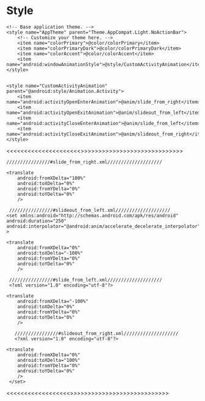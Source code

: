 # Style


    <!-- Base application theme. -->
    <style name="AppTheme" parent="Theme.AppCompat.Light.NoActionBar">
        <!-- Customize your theme here. -->
        <item name="colorPrimary">@color/colorPrimary</item>
        <item name="colorPrimaryDark">@color/colorPrimaryDark</item>
        <item name="colorAccent">@color/colorAccent</item>
        <item name="android:windowAnimationStyle">@style/CustomActivityAnimation</item>
    </style>


    <style name="CustomActivityAnimation" parent="@android:style/Animation.Activity">
        <item name="android:activityOpenEnterAnimation">@anim/slide_from_right</item>
        <item name="android:activityOpenExitAnimation">@anim/slideout_from_left</item>
        <item name="android:activityCloseEnterAnimation">@anim/slide_from_left</item>
        <item name="android:activityCloseExitAnimation">@anim/slideout_from_right</item>
    </style>





<<<<<<<<<<<<<<<<<<<<<<anim>>>>>>>>>>>>>>>>>>>>>>>>>>>>>>
    
    
    
    
    
    ////////////////#slide_from_right.xml////////////////////
   <?xml version="1.0" encoding="utf-8"?>
<set xmlns:android="http://schemas.android.com/apk/res/android"
    android:duration="250"
    android:interpolator="@android:anim/accelerate_decelerate_interpolator"
    >

    <translate
        android:fromXDelta="100%"
        android:toXDelta="0%"
        android:fromYDelta="0%"
        android:toYDelta="0%"
        />

</set>
  
    
    
    
    
    
    
    
     
    
     ////////////////#slideout_from_left.xml////////////////////
    <set xmlns:android="http://schemas.android.com/apk/res/android"
    android:duration="250"
    android:interpolator="@android:anim/accelerate_decelerate_interpolator"
    >

    <translate
        android:fromXDelta="0%"
        android:toXDelta="-100%"
        android:fromYDelta="0%"
        android:toYDelta="0%"
        />

</set>
   
    
    
    
    
    
    
    
    
    
    
    
     ////////////////#slide_from_left.xml////////////////////
     <?xml version="1.0" encoding="utf-8"?>
<set xmlns:android="http://schemas.android.com/apk/res/android"
    android:duration="250"
    android:interpolator="@android:anim/accelerate_decelerate_interpolator"
    >

    <translate
        android:fromXDelta="-100%"
        android:toXDelta="0%"
        android:fromYDelta="0%"
        android:toYDelta="0%"
        />

</set>
  
      
      
      
      
      
      
      
      
      
      
       ////////////////#slideout_from_right.xml////////////////////
       <?xml version="1.0" encoding="utf-8"?>
   <set xmlns:android="http://schemas.android.com/apk/res/android"
    android:duration="250"
    android:interpolator="@android:anim/accelerate_decelerate_interpolator"
    >

    <translate
        android:fromXDelta="0%"
        android:toXDelta="100%"
        android:fromYDelta="0%"
        android:toYDelta="0%"
        />
     </set>
    
        
        
        
        
        
        
    
<<<<<<<<<<<<<<<<<<<anim>>>>>>>>>>>>>>>>>>>>>>>>>>>>>


